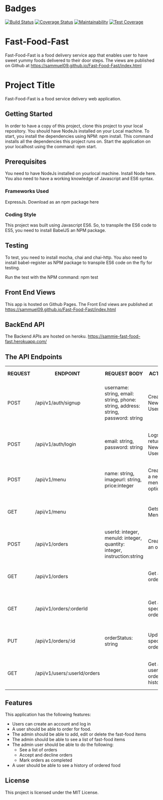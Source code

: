 # Badges
[![Build Status](https://travis-ci.org/Sammuel09/Fast-Food-Fast.svg?branch=develop)](https://travis-ci.org/Sammuel09/Fast-Food-Fast)   [![Coverage Status](https://coveralls.io/repos/github/Sammuel09/Fast-Food-Fast/badge.svg?branch=develop)](https://coveralls.io/github/Sammuel09/Fast-Food-Fast?branch=develop)    [![Maintainability](https://api.codeclimate.com/v1/badges/703a7afa68a3951c6ea5/maintainability)](https://codeclimate.com/github/Sammuel09/Fast-Food-Fast/maintainability)  [![Test Coverage](https://api.codeclimate.com/v1/badges/703a7afa68a3951c6ea5/test_coverage)](https://codeclimate.com/github/Sammuel09/Fast-Food-Fast/test_coverage) 



# Fast-Food-Fast
Fast-Food-Fast is a food delivery service app that enables user to have sweet yummy foods delivered to their door steps. The views are published on Github at https://sammuel09.github.io/Fast-Food-Fast/index.html

# Project Title
Fast-Food-Fast is a food service delivery web application.

## Getting Started
In order to have a copy of this project, clone this project to your local repository. You should have NodeJs installed on your Local machine. To start, you install the dependencies using NPM: npm install. This command installs all the dependencies this project runs on. Start the application on your localhost using the command: npm start.

## Prerequisites
You need to have NodeJs installed on yourlocal machine. Install Node here. You also need to have a working knowledge of Javascript and ES6 syntax.

### Frameworks Used
ExpressJs. Download as an npm package here

### Coding Style
This project was built using Javascript ES6. So, to transpile the ES6 code to ES5, you need to install BabelJS an NPM package.

## Testing
To test, you need to install mocha, chai and chai-http. You also need to install babel-register as NPM package to transpile ES6 code on the fly for testing.

Run the test with the NPM command: npm test

## Front End Views
This app is hosted on Github Pages. The Front End views are published at https://sammuel09.github.io/Fast-Food-Fast/index.html

## BackEnd API
The Backend APIs are hosted on heroku. https://sammie-fast-food-fast.herokuapp.com/

## The API Endpoints
                                               
<table>
  <tr>
    <th>REQUEST</th>
    <th>ENDPOINT</th>
    <th>REQUEST BODY</th>
    <th>ACTION</th>
    <th>RETURNED DATA</th>
  </tr>
  <tr>
		<td>POST</td>
		<td>/api/v1/auth/signup</td>
    <td>username: string, email: string, phone: string, address: string, password: string</td>
		<td>Create A New Usert</td>
		<td>token: string, status: string, data: object, message: string</td>
	</tr>
  <tr>
		<td>POST</td>
		<td>/api/v1/auth/login</td>
		<td>email: string, password: string</td>
    <td>Logs in a returning New User</td>
    <td>token: string,status: string, data: object, message: string</td>
	</tr>
  <tr>
		<td>POST</td>
		<td>/api/v1/menu</td>
		<td>name: string, imageurl: string, price:integer</td>
    <td>Creates a new menu option</td>
		<td>status: string, data: object, message: string</td>
	</tr>
	<tr>
		<td>GET</td>
		<td>/api/v1/menu</td>
		<td></td>
		<td>Gets all Menu</td>
    <td>status: string, data: array, message: string</td>
	</tr>
  <tr>
		<td>POST</td>
		<td>/api/v1/orders</td>
    <td>userId: integer, menuId: integer, quantity: integer, instruction:string</td>
		<td>Creates an order</td>
		<td>status: string, data: object, message: string</td>
	</tr>
  <tr>
		<td>GET</td>
		<td>/api/v1/orders</td>
    <td></td>
		<td>Get all orders</td>
		<td>status: string, data: array, message: string</td>
	</tr>
  <tr>
		<td>GET</td>
		<td>/api/v1/orders/:orderId</td>
		<td></td>
    <td>Get a specific order</td>
		<td>status: string, data: object, message: string</td>
	</tr>
  <tr>
		<td>PUT</td>
		<td>/api/v1/orders/:id</td>
    <td>orderStatus: string</td>
		<td>Update a specific order</td>
		<td>status: string, data: object, message: string</td>
	</tr>
	<tr>
		<td>GET</td>
		<td>/api/v1/users/:userId/orders</td>
    <td></td>
		<td>Get a user's order history</td>
		<td>status: string, data: object, message: string</td>
  </tr>
</table>

## Features
This application has the following features:

   - Users can create an account and log in 
   - A user should be able to order for food.
   - The admin should be able to add, edit or delete the fast-food items 
   - The admin should be able to see a list of fast-food items 
   - The admin user should be able to do the following: 
      - See a list of orders 
      - Accept and decline orders 
      - Mark orders as completed 
   - A user should be able to see a history of ordered food 

## License
This project is licensed under the MIT License.

